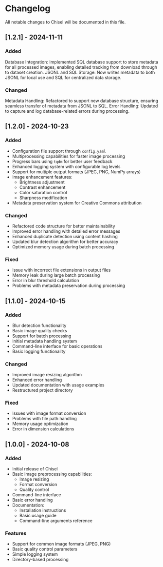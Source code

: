# Changelog

All notable changes to Chisel will be documented in this file.

## [1.2.1] - 2024-11-11

### Added

Database Integration: Implemented SQL database support to store metadata for all processed images, enabling detailed tracking from download through to dataset creation.
JSONL and SQL Storage: Now writes metadata to both JSONL for local use and SQL for centralized data storage.

### Changed

Metadata Handling: Refactored to support new database structure, ensuring seamless transfer of metadata from JSONL to SQL.
Error Handling: Updated to capture and log database-related errors during processing.

## [1.2.0] - 2024-10-23

### Added
- Configuration file support through `config.yaml`
- Multiprocessing capabilities for faster image processing
- Progress bars using `tqdm` for better user feedback
- Enhanced logging system with configurable log levels
- Support for multiple output formats (JPEG, PNG, NumPy arrays)
- Image enhancement features:
  - Brightness adjustment
  - Contrast enhancement
  - Color saturation control
  - Sharpness modification
- Metadata preservation system for Creative Commons attribution

### Changed
- Refactored code structure for better maintainability
- Improved error handling with detailed error messages
- Enhanced duplicate detection using content hashing
- Updated blur detection algorithm for better accuracy
- Optimized memory usage during batch processing

### Fixed
- Issue with incorrect file extensions in output files
- Memory leak during large batch processing
- Error in blur threshold calculation
- Problems with metadata preservation during processing

## [1.1.0] - 2024-10-15

### Added
- Blur detection functionality
- Basic image quality checks
- Support for batch processing
- Initial metadata handling system
- Command-line interface for basic operations
- Basic logging functionality

### Changed
- Improved image resizing algorithm
- Enhanced error handling
- Updated documentation with usage examples
- Restructured project directory

### Fixed
- Issues with image format conversion
- Problems with file path handling
- Memory usage optimization
- Error in dimension calculations

## [1.0.0] - 2024-10-08

### Added
- Initial release of Chisel
- Basic image preprocessing capabilities:
  - Image resizing
  - Format conversion
  - Quality control
- Command-line interface
- Basic error handling
- Documentation:
  - Installation instructions
  - Basic usage guide
  - Command-line arguments reference

### Features
- Support for common image formats (JPEG, PNG)
- Basic quality control parameters
- Simple logging system
- Directory-based processing

